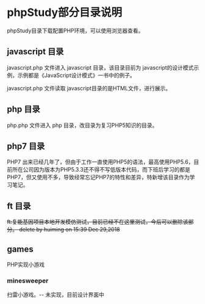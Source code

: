 # phpStudy部分目录说明 #
phpStudy目录下载配置PHP环境，可以使用浏览器查看。

## javascript 目录 ##
javascript.php 文件进入 javascript 目录，该目录目前为 javascript的设计模式示例，示例都是《JavaScript设计模式》一书中的例子。

javascript.php 文件读取 javascript目录的是HTML文件，进行展示。

## php 目录 ##
php.php 文件进入 php 目录，改目录为复习PHP5知识的目录。


## php7 目录 ##
PHP7 出来已经几年了，但由于工作一直使用PHP5的语法，最高使用PHP5.6，目前所在公司因为版本为PHP5.3.3还不得不写低版本代码，而下班后学习的都是PHP7，但又使用不多，导致经常忘记PHP7的特性和差异，特新增该目录作为学习笔记。

## ft 目录 ##
<del>ft:复能基因项目本地开发模仿测试，目前已经不在这里测试，今后可以删除该部分。</de> delete by huiming on 15:39 Dec 29,2018

## games ##
PHP实现小游戏
### minesweeper ###
扫雷小游戏。-- 未实现，目前设计界面中
